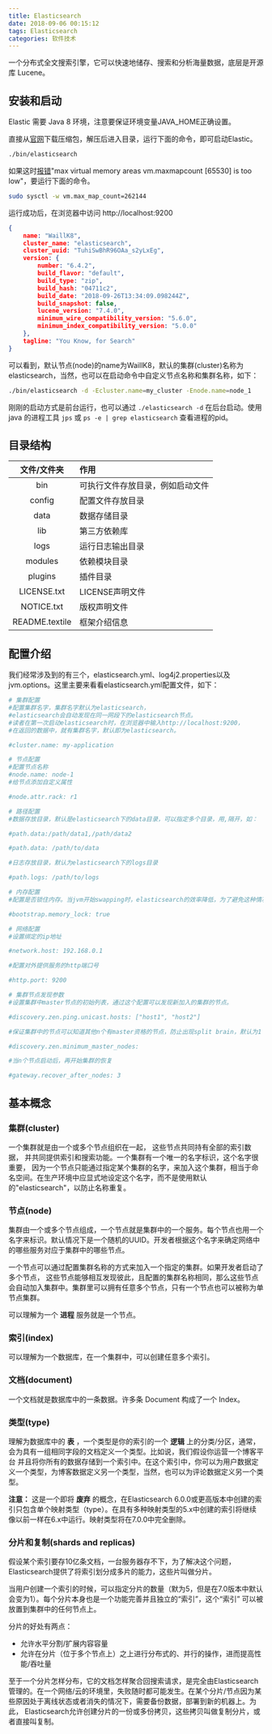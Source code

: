 ```yaml
---
title: Elasticsearch
date: 2018-09-06 00:15:12
tags: Elasticsearch
categories: 软件技术
---
```


一个分布式全文搜索引擎，它可以快速地储存、搜索和分析海量数据，底层是开源库 Lucene。

## 安装和启动

Elastic 需要 Java 8 环境，注意要保证环境变量JAVA_HOME正确设置。

直接从[官网](https://www.elastic.co/downloads/elasticsearch)下载压缩包，解压后进入目录，运行下面的命令，即可启动Elastic。

```bash
./bin/elasticsearch
```

如果这时[报错](https://github.com/spujadas/elk-docker/issues/92)"max virtual memory areas vm.maxmapcount [65530] is too low"，要运行下面的命令。

```bash
sudo sysctl -w vm.max_map_count=262144
```

运行成功后，在浏览器中访问 http://localhost:9200

```json
{
    name: "WaillK8",
    cluster_name: "elasticsearch",
    cluster_uuid: "TuhiSwBhR96OAa_s2yLxEg",
    version: {
        number: "6.4.2",
        build_flavor: "default",
        build_type: "zip",
        build_hash: "04711c2",
        build_date: "2018-09-26T13:34:09.098244Z",
        build_snapshot: false,
        lucene_version: "7.4.0",
        minimum_wire_compatibility_version: "5.6.0",
        minimum_index_compatibility_version: "5.0.0"
    },
    tagline: "You Know, for Search"
}
```

可以看到，默认节点(node)的name为WaillK8，默认的集群(cluster)名称为elasticsearch，当然，也可以在启动命令中自定义节点名称和集群名称，如下：

```bash
./bin/elasticsearch -d -Ecluster.name=my_cluster -Enode.name=node_1
```

刚刚的启动方式是前台运行，也可以通过 `./elasticsearch -d` 在后台启动。使用 java 的进程工具 `jps` 或 `ps -e | grep elasticsearch` 查看进程的pid。

## 目录结构

|文件/文件夹|作用|
|:--------:|:---|
|bin	        |可执行文件存放目录，例如启动文件|
|config	        |配置文件存放目录|
|data	        |数据存储目录|
|lib	        |第三方依赖库|
|logs	        |运行日志输出目录|
|modules	    |依赖模块目录|
|plugins	    |插件目录|
|LICENSE.txt	|LICENSE声明文件|
|NOTICE.txt	    |版权声明文件|
|README.textile	|框架介绍信息|

## 配置介绍

我们经常涉及到的有三个，elasticsearch.yml、log4j2.properties以及jvm.options。这里主要来看看elasticsearch.yml配置文件，如下：

```bash
# 集群配置
#配置集群名字，集群名字默认为elasticsearch，
#elasticsearch会自动发现在同一网段下的elasticsearch节点。
#读者在第一次启动elasticsearch时，在浏览器中输入http://localhost:9200，
#在返回的数据中，就有集群名字，默认即为elasticsearch。

#cluster.name: my-application

# 节点配置
#配置节点名称
#node.name: node-1
#给节点添加自定义属性

#node.attr.rack: r1

# 路径配置
#数据存放目录，默认是elasticsearch下的data目录，可以指定多个目录，用,隔开，如：

#path.data:/path/data1,/path/data2

#path.data: /path/to/data

#日志存放目录，默认为elasticsearch下的logs目录

#path.logs: /path/to/logs

# 内存配置
#配置是否锁住内存。当jvm开始swapping时，elasticsearch的效率降低，为了避免这种情况，可以设置为true。

#bootstrap.memory_lock: true

# 网络配置
#设置绑定的ip地址

#network.host: 192.168.0.1

#配置对外提供服务的http端口号

#http.port: 9200

# 集群节点发现参数
#设置集群中master节点的初始列表，通过这个配置可以发现新加入的集群的节点。

#discovery.zen.ping.unicast.hosts: ["host1", "host2"]

#保证集群中的节点可以知道其他n个有master资格的节点，防止出现split brain，默认为1

#discovery.zen.minimum_master_nodes:

#当n个节点启动后，再开始集群的恢复

#gateway.recover_after_nodes: 3
```

## 基本概念

### 集群(cluster)

一个集群就是由一个或多个节点组织在一起， 这些节点共同持有全部的索引数据， 并共同提供索引和搜索功能。一个集群有一个唯一的名字标识，这个名字很重要， 因为一个节点只能通过指定某个集群的名字，来加入这个集群，相当于命名空间。在生产环境中应显式地设定这个名字，而不是使用默认的"elasticsearch"，以防止名称重复。

### 节点(node)

集群由一个或多个节点组成，一个节点就是集群中的一个服务。每个节点也用一个名字来标识。默认情况下是一个随机的UUID。开发者根据这个名字来确定网络中的哪些服务对应于集群中的哪些节点。

一个节点可以通过配置集群名称的方式来加入一个指定的集群。如果开发者启动了多个节点， 这些节点能够相互发现彼此，且配置的集群名称相同，那么这些节点会自动加入集群中。集群里可以拥有任意多个节点，只有一个节点也可以被称为单节点集群。

可以理解为一个 **进程** 服务就是一个节点。

### 索引(index)

可以理解为一个数据库，在一个集群中，可以创建任意多个索引。

### 文档(document)

一个文档就是数据库中的一条数据。许多条 Document 构成了一个 Index。

### 类型(type)

理解为数据库中的 **表** ，一个类型是你的索引的一个 **逻辑** 上的分类/分区，通常，会为具有一组相同字段的文档定义一个类型。比如说，我们假设你运营一个博客平台 并且将你所有的数据存储到一个索引中。在这个索引中，你可以为用户数据定义一个类型，为博客数据定义另一个类型，当然，也可以为评论数据定义另一个类型。

**注意：** 这是一个即将 **废弃** 的概念，在Elasticsearch 6.0.0或更高版本中创建的索引只包含单个映射类型（type）。在具有多种映射类型的5.x中创建的索引将继续像以前一样在6.x中运行。映射类型将在7.0.0中完全删除。

### 分片和复制(shards and replicas)

假设某个索引要存10亿条文档，一台服务器存不下，为了解决这个问题，Elasticsearch提供了将索引划分成多片的能力，这些片叫做分片。

当用户创建一个索引的时候，可以指定分片的数量（默为5，但是在7.0版本中默认会变为1）。每个分片本身也是一个功能完善并且独立的“索引”，这个“索引” 可以被放置到集群中的任何节点上。

分片的好处有两点：

- 允许水平分割/扩展内容容量
- 允许在分片（位于多个节点上）之上进行分布式的、并行的操作，进而提高性能/吞吐量

至于一个分片怎样分布，它的文档怎样聚合回搜索请求，是完全由Elasticsearch管理的。在一个网络/云的环境里，失败随时都可能发生。在某个分片/节点因为某些原因处于离线状态或者消失的情况下，需要备份数据，部署到新的机器上。为此， Elasticsearch允许创建分片的一份或多份拷贝，这些拷贝叫做复制分片，或者直接叫复制。
